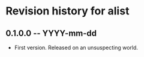 # Revision history for alist

## 0.1.0.0  -- YYYY-mm-dd

* First version. Released on an unsuspecting world.
